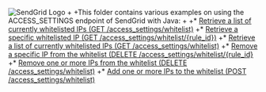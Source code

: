 ![SendGrid Logo](https://uiux.s3.amazonaws.com/2016-logos/email-logo%402x.png)
 +
 +This folder contains various examples on using the ACCESS_SETTINGS endpoint of SendGrid with Java:
 +
 +* [Retrieve a list of currently whitelisted IPs (GET /access_settings/whitelist)](GetAccessSettings.java)
 +* [Retrieve a specific whitelisted IP (GET /access_settings/whitelist/{rule_id})](GetIPFromAccessSettings.java)
 +* [Retrieve a list of currently whitelisted IPs (GET /access_settings/whitelist)](GetAccessSettingsActivity.java)
 +* [Remove a specific IP from the whitelist (DELETE /access_settings/whitelist/{rule_id}](DeleteIPFromAccessSettings.java)
 +* [Remove one or more IPs from the whitelist (DELETE /access_settings/whitelist)](DeleteAccessSettings.java)
 +* [Add one or more IPs to the whitelist (POST /access_settings/whitelist)](CreateAccessSettings.java)
